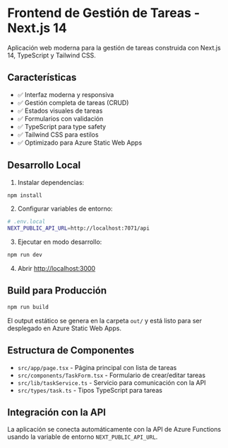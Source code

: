 # Frontend de Gestión de Tareas - Next.js 14

Aplicación web moderna para la gestión de tareas construida con Next.js 14, TypeScript y Tailwind CSS.

## Características

- ✅ Interfaz moderna y responsiva
- ✅ Gestión completa de tareas (CRUD)
- ✅ Estados visuales de tareas
- ✅ Formularios con validación
- ✅ TypeScript para type safety
- ✅ Tailwind CSS para estilos
- ✅ Optimizado para Azure Static Web Apps

## Desarrollo Local

1. Instalar dependencias:
```bash
npm install
```

2. Configurar variables de entorno:
```bash
# .env.local
NEXT_PUBLIC_API_URL=http://localhost:7071/api
```

3. Ejecutar en modo desarrollo:
```bash
npm run dev
```

4. Abrir [http://localhost:3000](http://localhost:3000)

## Build para Producción

```bash
npm run build
```

El output estático se genera en la carpeta `out/` y está listo para ser desplegado en Azure Static Web Apps.

## Estructura de Componentes

- `src/app/page.tsx` - Página principal con lista de tareas
- `src/components/TaskForm.tsx` - Formulario de crear/editar tareas
- `src/lib/taskService.ts` - Servicio para comunicación con la API
- `src/types/task.ts` - Tipos TypeScript para tareas

## Integración con la API

La aplicación se conecta automáticamente con la API de Azure Functions usando la variable de entorno `NEXT_PUBLIC_API_URL`.
